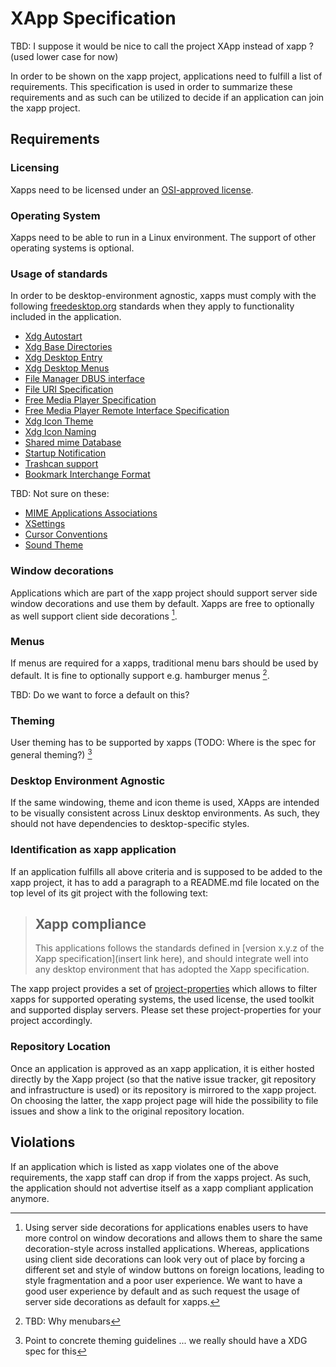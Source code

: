 # XApp Specification

TBD: I suppose it would be nice to call the project XApp instead of xapp ? (used lower case for now)

In order to be shown on the xapp project, applications need to fulfill a list of requirements. This specification is used in order to summarize these requirements and as such can be utilized to decide if an application can join the xapp project.

## Requirements

### Licensing

Xapps need to be licensed under an [OSI-approved license](https://opensource.org/licenses).

### Operating System

Xapps need to be able to run in a Linux environment. The support of other operating systems is optional.

### Usage of standards

In order to be desktop-environment agnostic, xapps must comply with the following [freedesktop.org](https://www.freedesktop.org) standards when they apply to functionality included in the application.

- [Xdg Autostart](https://www.freedesktop.org/wiki/Specifications/autostart-spec/)
- [Xdg Base Directories](https://www.freedesktop.org/wiki/Specifications/basedir-spec/)
- [Xdg Desktop Entry](https://www.freedesktop.org/wiki/Specifications/desktop-entry-spec/)
- [Xdg Desktop Menus](https://www.freedesktop.org/wiki/Specifications/menu-spec/)
- [File Manager DBUS interface](https://www.freedesktop.org/wiki/Specifications/file-manager-interface/)
- [File URI Specification](https://www.freedesktop.org/wiki/Specifications/file-uri-spec/)
- [Free Media Player Specification](https://www.freedesktop.org/wiki/Specifications/free-media-player-specs/)
- [Free Media Player Remote Interface Specification](https://www.freedesktop.org/wiki/Specifications/mpris-spec/)
- [Xdg Icon Theme](https://www.freedesktop.org/wiki/Specifications/icon-theme-spec/)
- [Xdg Icon Naming](https://www.freedesktop.org/wiki/Specifications/icon-naming-spec/)
- [Shared mime Database](https://www.freedesktop.org/wiki/Specifications/shared-mime-info-spec/)
- [Startup Notification](https://www.freedesktop.org/wiki/Specifications/startup-notification-spec/)
- [Trashcan support](https://www.freedesktop.org/wiki/Specifications/trash-spec/)
- [Bookmark Interchange Format](https://pyxml.sourceforge.net/topics/xbel/)

TBD: Not sure on these:
- [MIME Applications Associations](https://www.freedesktop.org/wiki/Specifications/mime-apps-spec/)
- [XSettings](https://www.freedesktop.org/wiki/Specifications/xsettings-spec/)
- [Cursor Conventions](https://www.freedesktop.org/wiki/Specifications/cursor-spec/)
- [Sound Theme](https://www.freedesktop.org/wiki/Specifications/sound-theme-spec/)

### Window decorations

Applications which are part of the xapp project should support server side window decorations and use them by default. Xapps are free to optionally as well support client side decorations [^1].

### Menus

If menus are required for a xapps, traditional menu bars should be used by default. It is fine to optionally support e.g. hamburger menus [^2].

TBD: Do we want to force a default on this?

### Theming

User theming has to be supported by xapps (TODO: Where is the spec for general theming?) [^3]

### Desktop Environment Agnostic

If the same windowing, theme and icon theme is used, XApps are intended to be visually consistent across Linux desktop environments. As such, they should not have dependencies to desktop-specific styles.

### Identification as xapp application

If an application fulfills all above criteria and is supposed to be added to the xapp project, it has to add a paragraph to a README.md file located on the top level of its git project with the following text:

> ## Xapp compliance
>
> This applications follows the standards defined in [version x.y.z of the Xapp specification](insert link here), and should integrate well into any desktop environment that has adopted the Xapp specification.

The xapp project provides a set of [project-properties](https://docs.github.com/en/enterprise-cloud@latest/organizations/managing-organization-settings/managing-custom-properties-for-repositories-in-your-organization) which allows to filter xapps for supported operating systems, the used license, the used toolkit and supported display servers. Please set these project-properties for your project accordingly.  

### Repository Location

Once an application is approved as an xapp application, it is either hosted directly by the Xapp project (so that the native issue tracker, git repository and infrastructure is used) or its repository is mirrored to the xapp project. On choosing the latter, the xapp project page will hide the possibility to file issues and show a link to the original repository location.

## Violations

If an application which is listed as xapp violates one of the above requirements, the xapp staff can drop if from the xapps project. As such, the application should not advertise itself as a xapp compliant application anymore.

[^1]: Using server side decorations for applications enables users to have more control on window decorations and allows them to share the same decoration-style across installed applications. Whereas, applications using client side decorations can look very out of place by forcing a different set and style of window buttons on foreign locations, leading to style fragmentation and a poor user experience. We want to have a good user experience by default and as such request the usage of server side decorations as default for xapps.

[^2]: TBD: Why menubars

[^3]: Point to concrete theming guidelines ... we really should have a XDG spec for this

